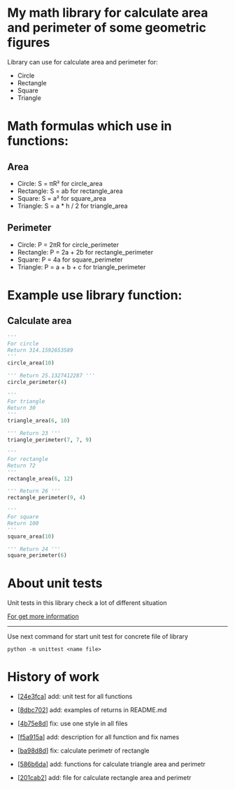 # My math library for calculate area and perimeter of some geometric figures

Library can use for calculate area and perimeter for:  
- Circle  
- Rectangle  
- Square  
- Triangle  

# Math formulas which use in functions:
## Area
- Circle: S = πR²           for circle_area
- Rectangle: S = ab         for rectangle_area
- Square: S = a²            for square_area
- Triangle: S = a * h / 2   for triangle_area

## Perimeter
- Circle: P = 2πR           for circle_perimeter
- Rectangle: P = 2a + 2b    for rectangle_perimeter
- Square: P = 4a            for square_perimeter
- Triangle: P = a + b + c   for triangle_perimeter

# Example use library function:

## Calculate area
```python
'''
For circle
Return 314.1592653589
'''
circle_area(10)

''' Return 25.1327412287 '''
circle_perimeter(4)

'''
For triangle
Return 30
'''
triangle_area(6, 10)

''' Return 23 '''
triangle_perimeter(7, 7, 9)

'''
For rectangle
Return 72
'''
rectangle_area(6, 12)

''' Return 26 '''
rectangle_perimeter(9, 4)

'''
For square
Return 100
'''
square_area(10)

''' Return 24 '''
square_perimeter(6)
```

# About unit tests

Unit tests in this library check a lot of different situation

[For get more information](tests.pdf)

___

 Use next command for start unit test for concrete file of library

`python -m unittest <name file>`

# History of work
- [[24e3fca](https://github.com/itmo-coder/geometric_lib_fork/commit/24e3fcafd3cf951e431bc7c93831a6cb9866bdbd)] add: unit test for all functions

- [[8dbc702](https://github.com/itmo-coder/geometric_lib_fork/tree/8dbc702512914a38746887ff7fcc0e7fa6669fd5)] add: examples of returns in README.md

- [[4b75e8d](https://github.com/itmo-coder/geometric_lib_fork/tree/4b75e8d343704df927ded1658fb99009a94968fb)] fix: use one style in all files

- [[f5a915a](https://github.com/itmo-coder/geometric_lib_fork/tree/f5a915ab1a760668251c3e50d5b30f14fb5eb70c)] add: description for all function and fix names

- [[ba98d8d](https://github.com/itmo-coder/geometric_lib_fork/tree/ba98d8d99032d9beee83558f505919ad219f4622)] fix: calculate perimetr of rectangle

- [[586b6da](https://github.com/itmo-coder/geometric_lib_fork/tree/586b6da25c268a0002b860dcdee1e89d6d586824)] add: functions for calculate triangle area and perimetr

- [[201cab2](https://github.com/itmo-coder/geometric_lib_fork/tree/201cab27083eb43ac003b53db7406185303d14f4)] add: file for calculate rectangle area and perimetr

